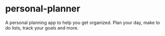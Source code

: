 # personal-planner
A personal planning app to help you get organized. Plan your day, make to do lists, track your goals and more.
